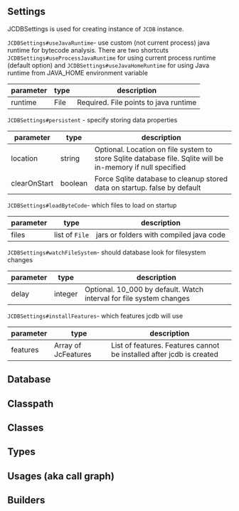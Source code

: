 ## Settings

JCDBSettings is used for creating instance of `JCDB` instance.

`JCDBSettings#useJavaRuntime`- use custom (not current process) java runtime for bytecode analysis.
There are two shortcuts `JCDBSettings#useProcessJavaRuntime` for using current process runtime (default option) and `JCDBSettings#useJavaHomeRuntime` for using Java runtime from JAVA_HOME environment variable  


| parameter | type | description                           |
|-----------|------|---------------------------------------|
| runtime   | File | Required. File points to java runtime |


`JCDBSettings#persistent` - specify storing data properties

| parameter    | type     | description                                                                                                  |
|--------------|----------|--------------------------------------------------------------------------------------------------------------|
| location     | string   | Optional. Location on file system to store Sqlite database file. Sqlite will be in-memory if null specified |
| clearOnStart | boolean  | Force Sqlite database to cleanup stored data on startup. false by default                                    |


`JCDBSettings#loadByteCode`- which files to load on startup

| parameter | type            | description                             |
|-----------|-----------------|-----------------------------------------|
| files     | list of `File`  | jars or folders with compiled java code |


`JCDBSettings#watchFileSystem`- should database look for filesystem changes

| parameter | type    | description                                                         |
|-----------|---------|---------------------------------------------------------------------|
| delay     | integer | Optional. 10_000 by default. Watch interval for file system changes |

`JCDBSettings#installFeatures`- which features jcdb will use 

| parameter | type                | description                                                          |
|-----------|---------------------|----------------------------------------------------------------------|
| features  | Array of JcFeatures | List of features. Features cannot be installed after jcdb is created |


## Database




## Classpath

## Classes

## Types

## Usages (aka call graph)

## Builders

